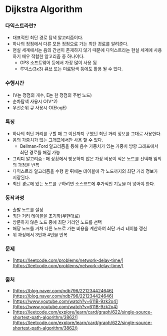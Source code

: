# Dijkstra Algorithm

### 다익스트라란?

- 대표적인 최단 경로 탐색 알고리즘이다.
- 하나의 정점에서 다른 모든 정점으로 가는 최단 경로를 알려준다.
- 현실 세계에서는 음의 간선이 존재하지 않기 때문에 다익스트라는 현실 세계에 사용하기 매우 적합한 알고리즘 중 하나이다.
    - GPS 소프트웨어 등에서 가장 많이 사용 됨
    - 루빅스(3x3) 큐브 또는 미로탐색 등에도 활용 될 수 있다.

### 수행시간

- (V는 정점의 개수, E는 한 정점의 주변 노드)
- 순차탐색 사용시 O(V^2)
- 우선순위 큐 사용시 O(ElogE)

### 특징

- 하나의 최단 거리를 구할 때 그 이전까지 구했던 최단 거리 정보를 그대로 사용한다.
- 음의 가중치가 없는 그래프에서만 사용 할 수 있다.
    - Bellman-Ford 알고리즘을 통해 음수 가중치가 있는 가중치 방향 그래프에서 최단 경로를 해결 가능
- 그리디 알고리즘 : 매 상황에서 방문하지 않은 가장 비용이 적은 노드를 선택해 임의의 과정을 반복
- 다익스트라 알고리즘을 수행 한 뒤에는 테이블에 각 노드까지의 최단 거리 정보가 저장된다.
- 최단 경로에 있는 노드를 구하려면 소스코드에 추가적인 기능을 더 넣어야 한다.

### 동작과정

- 출발 노드를 설정
- 최단 거리 테이블을 초기화(무한대로)
- 방문하지 않은 노드 중에 최단 거리인 노드를 선택
- 해당 노드를 거쳐 다른 노드로 가는 비용을 계산하여 최단 거리 테이블 갱신
- 위 과정에서 3번과 4번을 반복

### 문제

- [https://leetcode.com/problems/network-delay-time/](https://leetcode.com/problems/network-delay-time/)

### 출처

- [https://blog.naver.com/ndb796/221234424646](https://blog.naver.com/ndb796/221234424646)
- [https://www.youtube.com/watch?v=611B-9zk2o4](https://www.youtube.com/watch?v=611B-9zk2o4)
- [https://leetcode.com/explore/learn/card/graph/622/single-source-shortest-path-algorithm/3862/](https://leetcode.com/explore/learn/card/graph/622/single-source-shortest-path-algorithm/3862/)
